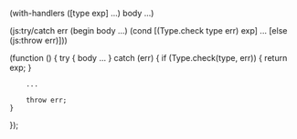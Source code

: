 (with-handlers ([type exp]
                ...)
  body
  ...)

(js:try/catch err 
    (begin
        body
        ...)
    (cond [(Type.check type err) exp] 
          ...
          [else (js:throw err)]))
        

(function () {
    try {
        body
        ...
    } catch (err) {
        if (Type.check(type, err)) {
            return exp;
        }

        ...

        throw err;
    }
});
